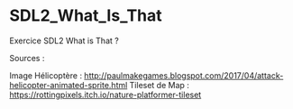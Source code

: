 # SDL2_What_Is_That
Exercice SDL2 What is That ?

Sources :

Image Hélicoptère : http://paulmakegames.blogspot.com/2017/04/attack-helicopter-animated-sprite.html
Tileset de Map : https://rottingpixels.itch.io/nature-platformer-tileset
